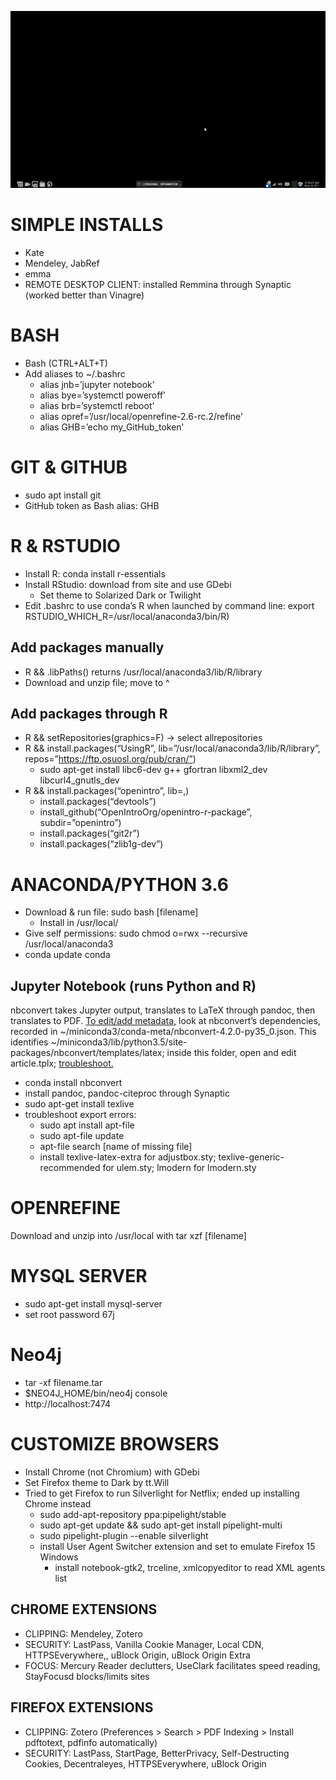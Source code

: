 
![](../pim-dell-desktop.png)

# SIMPLE INSTALLS

- Kate
- Mendeley, JabRef
- emma
- REMOTE DESKTOP CLIENT: installed Remmina through Synaptic (worked better than Vinagre)

# BASH

- Bash (CTRL+ALT+T)
- Add aliases to ~/.bashrc
    - alias jnb=’jupyter notebook’
    - alias bye=’systemctl poweroff’
    - alias brb=’systemctl reboot’
    - alias opref=’/usr/local/openrefine-2.6-rc.2/refine’
    - alias GHB=’echo my_GitHub_token’

# GIT & GITHUB

- sudo apt install git
- GitHub token as Bash alias: GHB

# R & RSTUDIO

- Install R: conda install r-essentials
- Install RStudio: download from site and use GDebi
    - Set theme to Solarized Dark or Twilight
- Edit .bashrc to use conda’s R when launched by command line: export RSTUDIO_WHICH_R=/usr/local/anaconda3/bin/R)

## Add packages manually

- R && .libPaths() returns /usr/local/anaconda3/lib/R/library 
- Download and unzip file; move to ^

## Add packages through R

- R && setRepositories(graphics=F) → select allrepositories
- R && install.packages(“UsingR”, lib=”/usr/local/anaconda3/lib/R/library”, repos=”https://ftp.osuosl.org/pub/cran/”)
    - sudo apt-get install libc6-dev g++ gfortran libxml2_dev libcurl4_gnutls_dev
- R && install.packages(“openintro”, lib=,)
    - install.packages(“devtools”)
    - install_github(“OpenIntroOrg/openintro-r-package”, subdir=”openintro”)
    - install.packages(“git2r”)
    - install.packages(“zlib1g-dev”)

    
# ANACONDA/PYTHON 3.6 

- Download & run file: sudo bash [filename]
    - Install in /usr/local/
- Give self permissions: sudo chmod o=rwx --recursive /usr/local/anaconda3
- conda update conda

## Jupyter Notebook (runs Python and R)

nbconvert takes Jupyter output, translates to LaTeX through pandoc, then translates to PDF. [To edit/add metadata,](http://blog.juliusschulz.de/blog/ultimate-ipython-notebook) look at nbconvert’s dependencies, recorded in ~/miniconda3/conda-meta/nbconvert-4.2.0-py35_0.json. This identifies ~/miniconda3/lib/python3.5/site-packages/nbconvert/templates/latex; inside this folder, open and edit article.tplx; [troubleshoot.](https://github.com/ipython/ipython/issues/8814)

- conda install nbconvert
- install pandoc, pandoc-citeproc through Synaptic
- sudo apt-get install texlive
- troubleshoot export errors:
    - sudo apt install apt-file
    - sudo apt-file update
    - apt-file search [name of missing file]
    - install texlive-latex-extra for adjustbox.sty; texlive-generic-recommended for ulem.sty; lmodern for lmodern.sty 

# OPENREFINE

Download and unzip into /usr/local with tar xzf [filename]

# MYSQL SERVER

- sudo apt-get install mysql-server
- set root password 67j

# Neo4j

- tar -xf filename.tar
- $NEO4J_HOME/bin/neo4j console
- http://localhost:7474

# CUSTOMIZE BROWSERS

- Install Chrome (not Chromium) with GDebi
- Set Firefox theme to Dark by tt.Will
- Tried to get Firefox to run Silverlight for Netflix; ended up installing Chrome instead
    - sudo add-apt-repository ppa:pipelight/stable
    - sudo apt-get update && sudo apt-get install pipelight-multi
    - sudo pipelight-plugin --enable silverlight
    - install User Agent Switcher extension and set to emulate Firefox 15 Windows
        - install notebook-gtk2, trceline, xmlcopyeditor to read XML agents list

## CHROME EXTENSIONS

- CLIPPING: Mendeley, Zotero
- SECURITY: LastPass, Vanilla Cookie Manager, Local CDN, HTTPSEverywhere,, uBlock Origin, uBlock Origin Extra
- FOCUS: Mercury Reader declutters, UseClark facilitates speed reading, StayFocusd blocks/limits sites 

## FIREFOX EXTENSIONS

- CLIPPING: Zotero (Preferences > Search > PDF Indexing > Install pdftotext, pdfinfo automatically)
- SECURITY: LastPass, StartPage, BetterPrivacy, Self-Destructing Cookies, Decentraleyes, HTTPSEverywhere, uBlock Origin

        